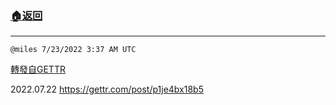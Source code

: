 ###  [:house:返回](README.md)
---


`@miles 7/23/2022 3:37 AM UTC`

[轉發自GETTR](https://gettr.com/post/p1jehkaf50f)

2022.07.22 https://gettr.com/post/p1je4bx18b5

